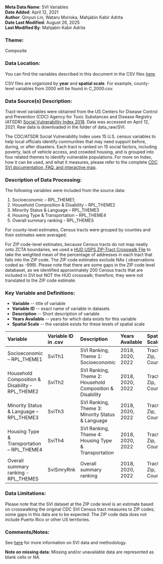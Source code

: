 **Meta Data Name**: SVI Variables  
**Date Added**: April 12, 2021  
**Author**: Qinyun Lin, Wataru Morioka, Mahjabin Kabir Adrita  
**Date Last Modified**: August 26, 2025   
**Last Modified By**: Mahjabin Kabir Adrita  

### Theme: 
Composite

### Data Location: 
You can find the variables described in this document in the CSV files [here](https://oeps.healthyregions.org/download).  

CSV files are organized by **year** and **spatial scale**. For example, county-level variables from 2000 will be found in C_2000.csv.  

### Data Source(s) Description:  
Tract-level variables were obtained from the US Centers for Disease Control and Prevention (CDC) Agency for Toxic Substances and Disease Registry (ATSDR) [Social Vulnerability Index 2018](https://www.atsdr.cdc.gov/placeandhealth/svi/data_documentation_download.html). Data was accessed on April 12, 2021. Raw data is downloaded in the folder of data_raw/SVI. 

The CDC/ATSDR Social Vulnerability Index  uses 15 U.S. census variables to help local officials identify communities that may need support before, during, or after disasters. Each tract is ranked on 15 social factors, including poverty,  lack of vehicle access, and crowded housing, and is grouped into four related themes to identify vulnerable populations. For more on Index, how it can be used, and what it measures, please refer to the complete [CDC SVI documentation, FAQ, and interactive map](https://www.atsdr.cdc.gov/placeandhealth/svi/index.html). 

### Description of Data Processing: 
The following variables were included from the source data:

1. Socioeconomic – RPL_THEME1;
2. Household Composition & Disability – RPL_THEME2
3. Minority Status & Language – RPL_THEME3
4. Housing Type & Transportation – RPL_THEME4
5. Overall summary ranking - RPL_THEMES

For county-level estimates, Census tracts were grouped by counties and their estimates were averaged. 

For ZIP code-level estimates, because Census tracts do not map neatly onto ZCTA boundaries, we used a [HUD USPS ZIP-Tract Crosswalk File](https://www.huduser.gov/portal/datasets/usps_crosswalk.html) to take the weighted mean of the percentage of addresses in each tract that falls into the ZIP code. The ZIP code estimates exclude NAs ( observations coded as -999). Please note that there are some gaps in the ZIP code level databaset, as we identified approximately 200 Census tracts that are included in SVI but NOT the HUD crosswalk; therefore, they were not translated to the ZIP code estimate. 

### Key Variable and Definitions:

- **Variable** -- title of variable
- **Variable ID** -- exact name of variable in datasets
- **Description** -- Short description of variable
- **Years Available** -- years for which data exists for this variable
- **Spatial Scale** -- the variable exists for these levels of spatial scale

| Variable | Variable ID in .csv | Description | Years Available | Spatial Scale |
|:---------|:--------------------|:------------|:----------------|:--------------|
| Socioeconomic – RPL_THEME1 | SviTh1 | SVI Ranking, Theme 1: Socioeconomic | 2018, 2020, 2022 | Tract, Zip, County |
| Household Composition & Disability – RPL_THEME2 | SviTh2 | SVI Ranking, Theme 2: Household Composition & Disability | 2018, 2020, 2022 | Tract, Zip, County |
| Minority Status & Language – RPL_THEME3 | SviTh3 | SVI Ranking, Theme 3: Minority Status & Language | 2018, 2020, 2022 | Tract, Zip, County |
| Housing Type & Transportation – RPL_THEME4 | SviTh4 | SVI Ranking, Theme 4: Housing Type & Transportation | 2018, 2020, 2022 | Tract, Zip, County |
| Overall summary ranking - RPL_THEMES | SviSmryRnk | Overall summary ranking | 2018, 2020, 2022 | Tract, Zip, County |

### Data Limitations:

Please note that the SVI dataset at the ZIP code level is an estimate based on crosswalking the original CDC SVI Census tract measures to ZIP codes; some gaps in this data are to be expected. The ZIP code data does not include Puerto Rico or other US territories. 

### Comments/Notes:

See [here](https://www.atsdr.cdc.gov/placeandhealth/svi/documentation/SVI_documentation_2018.html) for more information on SVI data and methodology.  

**Note on missing data:** Missing and/or unavailable data are represented as blank cells or _NA._
